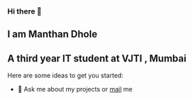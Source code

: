 ### Hi there 👋  
## I am Manthan Dhole 
## A third year IT student at VJTI , Mumbai
Here are some ideas to get you started:


- 💬 Ask me about my projects or [mail](indiakamanthan@gmail.com)   me
 
<!-- ![Github stats](https://github-readme-stats.vercel.app/api?username=MANTHAN137) -->
<!-- ![ReadMe Card](https://github-readme-stats.vercel.app/api/pin/?username=MANTHAN137&repo=MANTHAN137) -->


